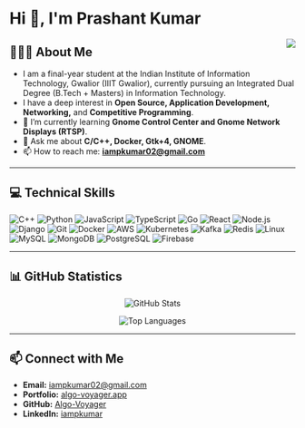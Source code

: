 # Hi 👋, I'm Prashant Kumar
<img align="right" src="https://visitor-badge.laobi.icu/badge?page_id=iampkumar02.iampkumar02" />

## 🙋🏽‍♂️ About Me
- I am a final-year student at the Indian Institute of Information Technology, Gwalior (IIIT Gwalior), currently pursuing an Integrated Dual Degree (B.Tech + Masters) in Information Technology.
- I have a deep interest in **Open Source, Application Development, Networking,** and **Competitive Programming**.
- 🌱 I’m currently learning **Gnome Control Center and Gnome Network Displays (RTSP)**.
- 💬 Ask me about **C/C++, Docker, Gtk+4, GNOME**.
- 📫 How to reach me: **[iampkumar02@gmail.com](mailto:iampkumar02@gmail.com)**

---

## 💻 Technical Skills

<p>
  <!-- C++ -->
  <img src="https://img.shields.io/badge/C++-00599C?style=for-the-badge&logo=c%2B%2B&logoColor=white" alt="C++" />
  
  <!-- Python -->
  <img src="https://img.shields.io/badge/Python-3776AB?style=for-the-badge&logo=python&logoColor=white" alt="Python" />
  
  <!-- JavaScript -->
  <img src="https://img.shields.io/badge/JavaScript-F7DF1E?style=for-the-badge&logo=javascript&logoColor=black" alt="JavaScript" />
  
  <!-- TypeScript -->
  <img src="https://img.shields.io/badge/TypeScript-007ACC?style=for-the-badge&logo=typescript&logoColor=white" alt="TypeScript" />
  
  <!-- Go -->
  <img src="https://img.shields.io/badge/Go-00ADD8?style=for-the-badge&logo=go&logoColor=white" alt="Go" />
  
  <!-- React -->
  <img src="https://img.shields.io/badge/React-20232A?style=for-the-badge&logo=react&logoColor=61DAFB" alt="React" />
  
  <!-- NodeJS -->
  <img src="https://img.shields.io/badge/Node.js-339933?style=for-the-badge&logo=nodedotjs&logoColor=white" alt="Node.js" />
  
  <!-- Django -->
  <img src="https://img.shields.io/badge/Django-092E20?style=for-the-badge&logo=django&logoColor=white" alt="Django" />
  
  <!-- Git -->
  <img src="https://img.shields.io/badge/Git-F05032?style=for-the-badge&logo=git&logoColor=white" alt="Git" />
  
  <!-- Docker -->
  <img src="https://img.shields.io/badge/Docker-2496ED?style=for-the-badge&logo=docker&logoColor=white" alt="Docker" />
  
  <!-- AWS -->
  <img src="https://img.shields.io/badge/Amazon_AWS-232F3E?style=for-the-badge&logo=amazon-aws&logoColor=white" alt="AWS" />
  
  <!-- Kubernetes -->
  <img src="https://img.shields.io/badge/Kubernetes-326CE5?style=for-the-badge&logo=kubernetes&logoColor=white" alt="Kubernetes" />
  
  <!-- Kafka -->
  <img src="https://img.shields.io/badge/Apache%20Kafka-000?style=for-the-badge&logo=apachekafka&logoColor=white" alt="Kafka" />
  
  <!-- Redis -->
  <img src="https://img.shields.io/badge/Redis-DC382D?style=for-the-badge&logo=redis&logoColor=white" alt="Redis" />
  
  <!-- Linux -->
  <img src="https://img.shields.io/badge/Linux-FCC624?style=for-the-badge&logo=linux&logoColor=black" alt="Linux" />
  
  <!-- MySQL -->
  <img src="https://img.shields.io/badge/MySQL-4479A1?style=for-the-badge&logo=mysql&logoColor=white" alt="MySQL" />
  
  <!-- MongoDB -->
  <img src="https://img.shields.io/badge/MongoDB-47A248?style=for-the-badge&logo=mongodb&logoColor=white" alt="MongoDB" />
  
  <!-- PostgreSQL -->
  <img src="https://img.shields.io/badge/Postgres-336791?style=for-the-badge&logo=postgresql&logoColor=white" alt="PostgreSQL" />
  
  <!-- Firebase -->
  <img src="https://img.shields.io/badge/Firebase-FFCA28?style=for-the-badge&logo=firebase&logoColor=black" alt="Firebase" />
</p>


---

## 📊 GitHub Statistics
<p align="center">
  <!-- GitHub Stats Card -->
  <img
    src="https://github-readme-stats.vercel.app/api?username=Algo-Voyager&show_icons=true&count_private=true&theme=onedark"
    alt="GitHub Stats"
    style="max-width: 100%;"
  />
</p>

<p align="center">
  <!-- Top Languages Card -->
  <img
    src="https://github-readme-stats.vercel.app/api/top-langs/?username=Algo-Voyager&theme=onedark&exclude_repo=Competitive-Programming&hide=html,css"
    alt="Top Languages"
    style="max-width: 100%;"
  />
</p>

---

## 📫 Connect with Me
- **Email:** [iampkumar02@gmail.com](mailto:iampkumar02@gmail.com)  
- **Portfolio:** [algo-voyager.app](https://algo-voyager.app)  
- **GitHub:** [Algo-Voyager](https://github.com/Algo-Voyager)  
- **LinkedIn:** [iampkumar](https://www.linkedin.com/in/iampkumar)
